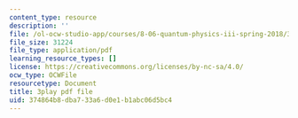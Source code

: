 ```yaml
---
content_type: resource
description: ''
file: /ol-ocw-studio-app/courses/8-06-quantum-physics-iii-spring-2018/374864b8dba733a6d0e1b1abc06d5bc4_FXRRP-PB4Bk.pdf
file_size: 31224
file_type: application/pdf
learning_resource_types: []
license: https://creativecommons.org/licenses/by-nc-sa/4.0/
ocw_type: OCWFile
resourcetype: Document
title: 3play pdf file
uid: 374864b8-dba7-33a6-d0e1-b1abc06d5bc4
---
```

